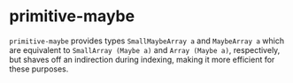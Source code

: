 # primitive-maybe

`primitive-maybe` provides types `SmallMaybeArray a`  and `MaybeArray a` which
are equivalent to `SmallArray (Maybe a)` and `Array (Maybe a)`, respectively,
but shaves off an indirection during indexing, making it more efficient for 
these purposes. 
